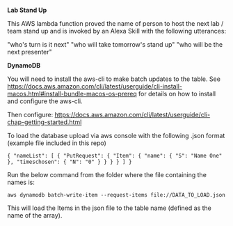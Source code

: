 **Lab Stand Up**

This AWS lambda function proved the name of person to host the next lab / team stand up and is invoked by an Alexa Skill with the following utterances:

"who's turn is it next"
"who will take tomorrow's stand up"
"who will be the next presenter"

**DynamoDB**

You will need to install the aws-cli to make batch updates to the table.
See https://docs.aws.amazon.com/cli/latest/userguide/cli-install-macos.html#install-bundle-macos-os-prereq for details on how to install and configure the aws-cli.

Then configure: https://docs.aws.amazon.com/cli/latest/userguide/cli-chap-getting-started.html

To load the database upload via aws console with the following .json format (example file included in this repo)


`{
  "nameList": [
    {
      "PutRequest": {
        "Item": {
          "name": {
            "S": "Name One"
          },
          "timeschosen": {
            "N": "0"
          }
        }
      }
    }
  ]
}`

Run the below command from the folder where the file containing the names is:

`aws dynamodb batch-write-item --request-items file://DATA_TO_LOAD.json`

This will load the Items in the json file to the table name (defined as the name of the array).
